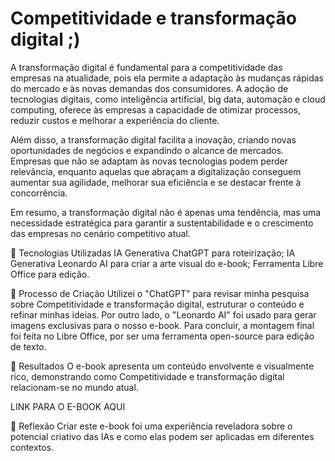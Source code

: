 # Competitividade e transformação digital ;)

A transformação digital é fundamental para a competitividade das empresas na atualidade, pois ela permite a adaptação às mudanças rápidas do mercado e às novas demandas dos consumidores. A adoção de tecnologias digitais, como inteligência artificial, big data, automação e cloud computing, oferece às empresas a capacidade de otimizar processos, reduzir custos e melhorar a experiência do cliente.

Além disso, a transformação digital facilita a inovação, criando novas oportunidades de negócios e expandindo o alcance de mercados. Empresas que não se adaptam às novas tecnologias podem perder relevância, enquanto aquelas que abraçam a digitalização conseguem aumentar sua agilidade, melhorar sua eficiência e se destacar frente à concorrência.

Em resumo, a transformação digital não é apenas uma tendência, mas uma necessidade estratégica para garantir a sustentabilidade e o crescimento das empresas no cenário competitivo atual.



🤖 Tecnologias Utilizadas
IA Generativa ChatGPT para roteirização;
IA Generativa Leonardo AI para criar a arte visual do e-book;
Ferramenta Libre Office para edição.

🧐 Processo de Criação
Utilizei o "ChatGPT" para revisar minha pesquisa sobre Competitividade e transformação digital, estruturar o conteúdo e refinar minhas ideias. Por outro lado, o "Leonardo AI" foi usado para gerar imagens exclusivas para o nosso e-book. Para concluir, a montagem final foi feita no Libre Office, por ser uma ferramenta open-source para edição de texto.

🚀 Resultados
O e-book apresenta um conteúdo envolvente e visualmente rico, demonstrando como Competitividade e transformação digital relacionam-se no mundo atual.

LINK PARA O E-BOOK AQUI

💭 Reflexão
Criar este e-book foi uma experiência reveladora sobre o potencial criativo das IAs e como elas podem ser aplicadas em diferentes contextos.
